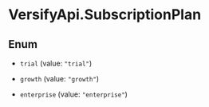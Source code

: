 # VersifyApi.SubscriptionPlan

## Enum


* `trial` (value: `"trial"`)

* `growth` (value: `"growth"`)

* `enterprise` (value: `"enterprise"`)


